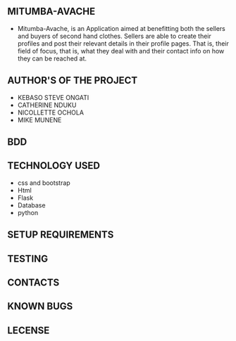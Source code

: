 ## MITUMBA-AVACHE

- 
     Mitumba-Avache, is an Application aimed at benefitting both the sellers and buyers of second hand clothes.
     Sellers are able to create their profiles and post their relevant details in their profile pages.
     That is, their field of focus, that is, what they deal with and their contact info on how they can be reached at.

## AUTHOR'S OF THE PROJECT

- KEBASO STEVE ONGATI
- CATHERINE NDUKU
- NICOLLETTE OCHOLA
- MIKE MUNENE


## BDD 

## TECHNOLOGY USED

- css and bootstrap
- Html
- Flask 
- Database
- python

## SETUP REQUIREMENTS

## TESTING 

## CONTACTS 

## KNOWN BUGS

## LECENSE

